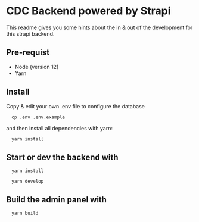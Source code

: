 # CDC Backend powered by Strapi

This readme gives you some hints about the in & out of the development for this strapi backend.

## Pre-requist

- Node (version 12)
- Yarn

## Install

Copy & edit your own .env file to configure the database

```
  cp .env .env.example
```

and then install all dependencies with yarn:

```
  yarn install
```

## Start or dev the backend with

```
  yarn install
```

```
  yarn develop
```

## Build the admin panel with

```
  yarn build
```
